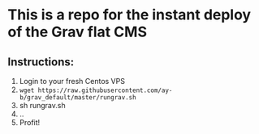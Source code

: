 # This is a repo for the instant deploy of the Grav flat CMS

## Instructions:

1. Login to your fresh Centos VPS
2. `wget https://raw.githubusercontent.com/ay-b/grav_default/master/rungrav.sh`
3. sh rungrav.sh
4. ..
5. Profit!

